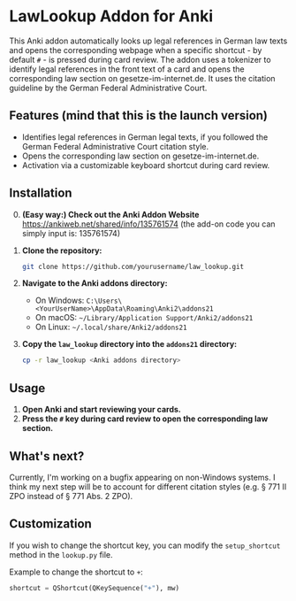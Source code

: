 # LawLookup Addon for Anki

This Anki addon automatically looks up legal references in German law texts and opens the corresponding webpage when a specific shortcut - by default `#` - is pressed during card review. The addon uses a tokenizer to identify legal references in the front text of a card and opens the corresponding law section on gesetze-im-internet.de. It uses the citation guideline by the German Federal Administrative Court.

## Features (mind that this is the launch version)

- Identifies legal references in German legal texts, if you followed the German Federal Administrative Court citation style.
- Opens the corresponding law section on gesetze-im-internet.de.
- Activation via a customizable keyboard shortcut during card review.

## Installation

0. **(Easy way:) Check out the Anki Addon Website**
https://ankiweb.net/shared/info/135761574 (the add-on code you can simply input is: 135761574)

1. **Clone the repository:**

    ```sh
    git clone https://github.com/yourusername/law_lookup.git
    ```

2. **Navigate to the Anki addons directory:**

    - On Windows: `C:\Users\<YourUserName>\AppData\Roaming\Anki2\addons21`
    - On macOS: `~/Library/Application Support/Anki2/addons21`
    - On Linux: `~/.local/share/Anki2/addons21`

3. **Copy the `law_lookup` directory into the `addons21` directory:**

    ```sh
    cp -r law_lookup <Anki addons directory>
    ```

## Usage

1. **Open Anki and start reviewing your cards.**
2. **Press the `#` key during card review to open the corresponding law section.**

## What's next?
Currently, I'm working on a bugfix appearing on non-Windows systems. I think my next step will be to account for different citation styles (e.g. § 771 II ZPO instead of § 771 Abs. 2 ZPO).

## Customization

If you wish to change the shortcut key, you can modify the `setup_shortcut` method in the `lookup.py` file.

Example to change the shortcut to `+`:

```python
shortcut = QShortcut(QKeySequence("+"), mw)
